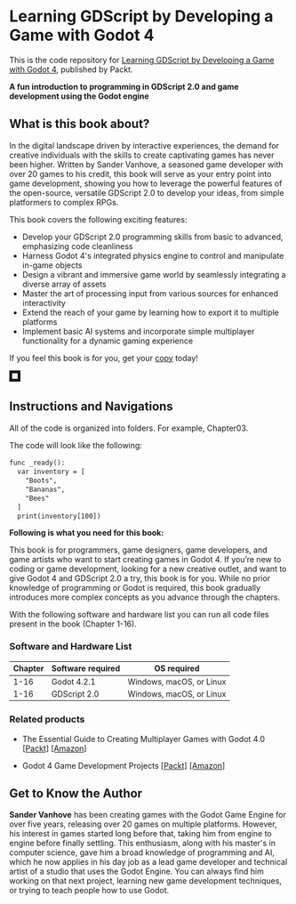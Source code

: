 # Learning GDScript by Developing a Game with Godot 4

<a href="https://www.packtpub.com/product/learning-gdscript-by-developing-a-game-with-godot-4/9781804616987"><img src="https://content.packt.com/B19358/cover_image_small.jpg" alt="" height="256px" align="right"></a>

This is the code repository for [Learning GDScript by Developing a Game with Godot 4](https://www.packtpub.com/product/learning-gdscript-by-developing-a-game-with-godot-4/9781804616987), published by Packt.

**A fun introduction to programming in GDScript 2.0 and game development using the Godot engine**

## What is this book about?
In the digital landscape driven by interactive experiences, the demand for creative individuals with the skills to create captivating games has never been higher. Written by Sander Vanhove, a seasoned game developer with over 20 games to his credit, this book will serve as your entry point into game development, showing you how to leverage the powerful features of the open-source, versatile GDScript 2.0 to develop your ideas, from simple platformers to complex RPGs.
	
This book covers the following exciting features:
* Develop your GDScript 2.0 programming skills from basic to advanced, emphasizing code cleanliness
* Harness Godot 4's integrated physics engine to control and manipulate in-game objects
* Design a vibrant and immersive game world by seamlessly integrating a diverse array of assets
* Master the art of processing input from various sources for enhanced interactivity
* Extend the reach of your game by learning how to export it to multiple platforms
* Implement basic AI systems and incorporate simple multiplayer functionality for a dynamic gaming experience

If you feel this book is for you, get your [copy](https://www.amazon.com/dp/1804616982) today! 

<a href="https://www.packtpub.com/?utm_source=github&utm_medium=banner&utm_campaign=GitHubBanner"><img src="https://raw.githubusercontent.com/PacktPublishing/GitHub/master/GitHub.png" 
alt="https://www.packtpub.com/" border="5" /></a>


## Instructions and Navigations
All of the code is organized into folders. For example, Chapter03.

The code will look like the following:
```
func _ready():
  var inventory = [
    "Boots",
    "Bananas",
    "Bees"
  ]
  print(inventory[100])
```

**Following is what you need for this book:**

This book is for programmers, game designers, game developers, and game artists who want to start creating games in Godot 4. If you’re new to coding or game development, looking for a new creative outlet, and want to give Godot 4 and GDScript 2.0 a try, this book is for you. While no prior knowledge of programming or Godot is required, this book gradually introduces more complex concepts as you advance through the chapters.

With the following software and hardware list you can run all code files present in the book (Chapter 1-16).

### Software and Hardware List

| Chapter  | Software required    | OS required                      |
| -------- | ---------------------| ---------------------------------|
| 1-16     | Godot 4.2.1          | Windows, macOS, or Linux         |
| 1-16     | GDScript 2.0         | Windows, macOS, or Linux         |


### Related products <Other books you may enjoy>
* The Essential Guide to Creating Multiplayer Games with Godot 4.0 [[Packt]](https://www.packtpub.com/product/the-essential-guide-to-creating-multiplayer-games-with-godot-40/9781803232614) [[Amazon]](https://www.amazon.in/dp/1803232617)

* Godot 4 Game Development Projects [[Packt]](https://www.packtpub.com/product/godot-4-game-development-projects-second-edition/9781804610404) [[Amazon]](https://www.amazon.in/dp/1804610402)

## Get to Know the Author
**Sander Vanhove** 
has been creating games with the Godot Game Engine for over five years, releasing over 20 games on multiple platforms. However, his interest in games started long before that, taking him from engine to engine before finally settling. This enthusiasm, along with his master's in computer science, gave him a broad knowledge of programming and AI, which he now applies in his day job as a lead game developer and technical artist of a studio that uses the Godot Engine. You can always find him working on that next project, learning new game development techniques, or trying to teach people how to use Godot.

